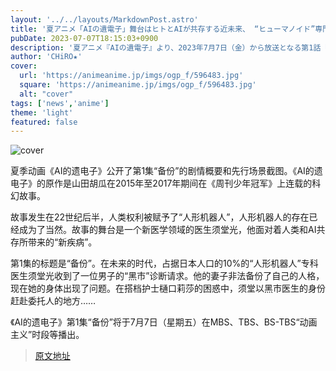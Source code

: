 ```yaml
---
layout: '../../layouts/MarkdownPost.astro'
title: '夏アニメ「AIの遺電子」舞台はヒトとAIが共存する近未来、 “ヒューマノイド”専門医が“新たな病”に向き合う…第1話先行カット'
pubDate: 2023-07-07T18:15:03+0900
description: '夏アニメ『AIの遺電子』より、2023年7月7日（金）から放送となる第1話「バックアップ」のあらすじ・先行場面カットが公開された。'
author: 'CHiRO★'
cover:
  url: 'https://animeanime.jp/imgs/ogp_f/596483.jpg'
  square: 'https://animeanime.jp/imgs/ogp_f/596483.jpg'
  alt: "cover"
tags: ['news','anime']
theme: 'light'
featured: false
---
```


![cover](https://animeanime.jp/imgs/ogp_f/596483.jpg)

夏季动画《AI的遗电子》公开了第1集“备份”的剧情概要和先行场景截图。《AI的遗电子》的原作是山田胡瓜在2015年至2017年期间在《周刊少年冠军》上连载的科幻故事。

故事发生在22世纪后半，人类权利被赋予了“人形机器人”，人形机器人的存在已经成为了当然。故事的舞台是一个新医学领域的医生须堂光，他面对着人类和AI共存所带来的“新疾病”。

第1集的标题是“备份”。在未来的时代，占据日本人口的10%的“人形机器人”专科医生须堂光收到了一位男子的“黑市”诊断请求。他的妻子非法备份了自己的人格，现在她的身体出现了问题。在搭档护士樋口莉莎的困惑中，须堂以黑市医生的身份赶赴委托人的地方……

《AI的遗电子》第1集“备份”将于7月7日（星期五）在MBS、TBS、BS-TBS“动画主义”时段等播出。

>[原文地址](https://animeanime.jp/article/2023/07/07/78431.html)  